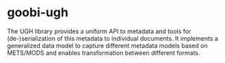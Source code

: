 goobi-ugh
=========

The UGH library provides a uniform API to metadata and tools for (de-)serialization of this metadata to individual documents. It implements a generalized data model to capture different metadata models based on METS/MODS and enables transformation between different formats.
